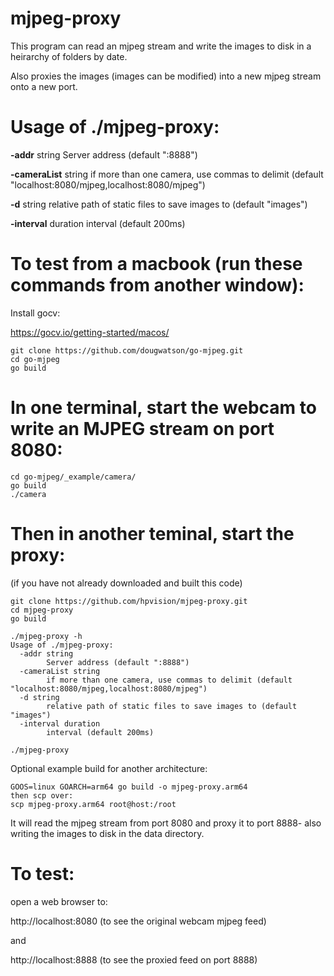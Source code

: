 # mjpeg-proxy

This program can read an mjpeg stream and write the images to disk in a heirarchy of folders by date.

Also proxies the images (images can be modified) into a new mjpeg stream onto a new port. 


# Usage of ./mjpeg-proxy:


  **-addr** string
    	Server address (default ":8888")
        
  **-cameraList** string
    	if more than one camera, use commas to delimit (default "localhost:8080/mjpeg,localhost:8080/mjpeg")

  **-d** string
    	relative path of static files to save images to (default "images")

  **-interval** duration
    	interval (default 200ms)


# To test from a macbook (run these commands from another window):


Install gocv:

https://gocv.io/getting-started/macos/

```
git clone https://github.com/dougwatson/go-mjpeg.git
cd go-mjpeg
go build
```

# In one terminal, start the webcam to write an MJPEG stream on port 8080:
```
cd go-mjpeg/_example/camera/
go build
./camera
```

# Then in another teminal, start the proxy:

(if you have not already downloaded and built this code)
```
git clone https://github.com/hpvision/mjpeg-proxy.git
cd mjpeg-proxy
go build

./mjpeg-proxy -h
Usage of ./mjpeg-proxy:
  -addr string
    	Server address (default ":8888")
  -cameraList string
    	if more than one camera, use commas to delimit (default "localhost:8080/mjpeg,localhost:8080/mjpeg")
  -d string
    	relative path of static files to save images to (default "images")
  -interval duration
    	interval (default 200ms)

./mjpeg-proxy
```

Optional example build for another architecture:
```
GOOS=linux GOARCH=arm64 go build -o mjpeg-proxy.arm64
then scp over:
scp mjpeg-proxy.arm64 root@host:/root
```

It will read the mjpeg stream from port 8080 and proxy it to port 8888- also writing the images to disk in the data directory.

# To test:

open a web browser to:

http://localhost:8080 (to see the original webcam mjpeg feed)

and

http://localhost:8888 (to see the proxied feed on port 8888)
